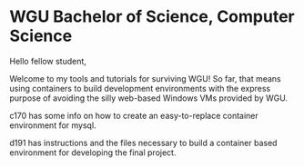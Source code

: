 # WGU Bachelor of Science, Computer Science

Hello fellow student, 

Welcome to my tools and tutorials for surviving WGU!  So far, that means using containers to build development environments with the express purpose of avoiding the silly web-based Windows VMs provided by WGU.

c170 has some info on how to create an easy-to-replace container environment for mysql.

d191 has instructions and the files necessary to build a container based environment for developing the final project.  
